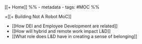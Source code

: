 [[+ Home]]
%% - metadata
	- tags:  #MOC %%
	
+[[+ Building Not A Robot MoC]]


- [[How DEI and Employee Development are related]]
- [[How will hybrid and remote work impact L&D]]
- [[What role does L&D have in creating a sense of belonging]]